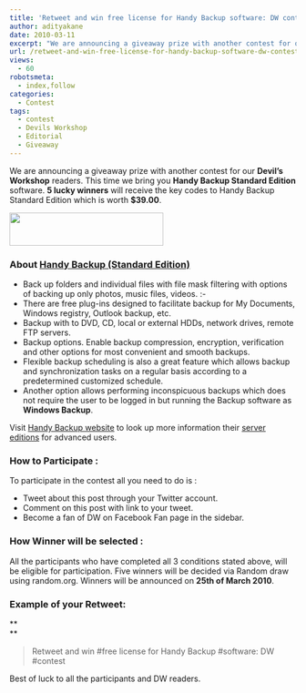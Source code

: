 ```yaml
---
title: 'Retweet and win free license for Handy Backup software: DW contest'
author: adityakane
date: 2010-03-11
excerpt: "We are announcing a giveaway prize with another contest for our Devil's Workshop readers. This time we bring you Handy Backup Standard Edition software. 5 lucky winners will receive the key codes to Handy Backup Standard Edition which is worth $39.00."
url: /retweet-and-win-free-license-for-handy-backup-software-dw-contest/
views:
  - 60
robotsmeta:
  - index,follow
categories:
  - Contest
tags:
  - contest
  - Devils Workshop
  - Editorial
  - Giveaway
---
```

We are announcing a giveaway prize with another contest for our **Devil&#8217;s Workshop** readers. This time we bring you **Handy Backup Standard Edition** software. **5 lucky winners** will receive the key codes to Handy Backup Standard Edition which is worth **$39.00**.

<a rel="attachment wp-att-21617" href="http://devilsworkshop.org/retweet-and-win-free-license-for-handy-backup-software-dw-contest/handy_backup_giveaway/"><img class="alignnone size-full wp-image-21617" title="Handy Backup from Novosoft" src="http://cdn.devilsworkshop.org/files/2010/03/handy_backup_giveaway.png" alt="" width="270" height="58" /></a>

### **About <a href="http://www.handybackup.net/handybackup-standard.shtml" onclick="_gaq.push(['_trackEvent', 'outbound-article', 'http://www.handybackup.net/handybackup-standard.shtml', 'Handy Backup (Standard Edition)\n']);" >Handy Backup (Standard Edition)<br /> </a>**

  * Back up folders and individual files with file mask filtering with options of backing up only photos, music files, videos. <img src="http://devilsworkshop.org/wp-includes/images/smilies/simple-smile.png" alt=":-)" class="wp-smiley" style="height: 1em; max-height: 1em;" />
  * There are free plug-ins designed to facilitate backup for My Documents, Windows registry, Outlook backup, etc.
  * Backup with to DVD, CD, local or external HDDs, network drives, remote FTP servers.
  * Backup options. Enable backup compression, encryption, verification and other options for most convenient and smooth backups.
  * Flexible backup scheduling is also a great feature which allows backup and synchronization tasks on a regular basis according to a predetermined customized schedule.
  * Another option allows performing inconspicuous backups which does not require the user to be logged in but running the Backup software as **Windows Backup**.

Visit <a href="http://www.handybackup.net" onclick="_gaq.push(['_trackEvent', 'outbound-article', 'http://www.handybackup.net', 'Handy Backup website']);" >Handy Backup website</a> to look up more information their <a href="http://www.handybackup.net/backup-server.shtml" onclick="_gaq.push(['_trackEvent', 'outbound-article', 'http://www.handybackup.net/backup-server.shtml', 'server editions']);" >server editions</a> for advanced users.

### **How to Participate :**

To participate in the contest all you need to do is :

  * Tweet about this post through your Twitter account.
  * Comment on this post with link to your tweet.
  * Become a fan of DW on Facebook Fan page in the sidebar.

### **How Winner will be selected :**

All the participants who have completed all 3 conditions stated above, will be eligible for participation. Five winners will be decided via Random draw using random.org. Winners will be announced on **25th of March 2010**.

### **Example of your Retweet:**

**  
**

> Retweet and win #free license for Handy Backup #software: DW #contest

Best of luck to all the participants and DW readers.
